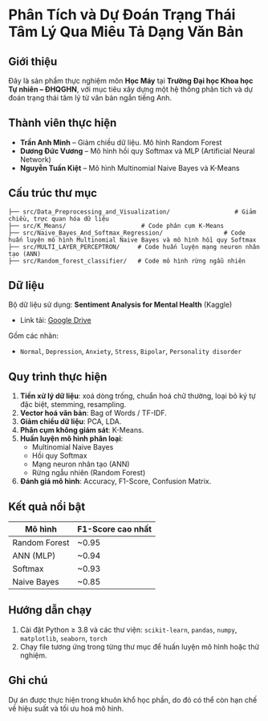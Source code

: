 # Phân Tích và Dự Đoán Trạng Thái Tâm Lý Qua Miêu Tả Dạng Văn Bản

## Giới thiệu
Đây là sản phẩm thực nghiệm môn **Học Máy** tại **Trường Đại học Khoa học Tự nhiên – ĐHQGHN**, với mục tiêu xây dựng một hệ thống phân tích và dự đoán trạng thái tâm lý từ văn bản ngắn tiếng Anh.

## Thành viên thực hiện
- **Trần Anh Minh** – Giảm chiều dữ liệu. Mô hình Random Forest  
- **Dương Đức Vương** – Mô hình hồi quy Softmax và MLP (Artificial Neural Network)  
- **Nguyễn Tuấn Kiệt** – Mô hình Multinomial Naive Bayes và K-Means

## Cấu trúc thư mục
```
├── src/Data_Preprocessing_and_Visualization/                  # Giảm chiều, trực quan hóa dữ liệu
├── src/K_Means/                     # Code phân cụm K-Means
├── src/Naive_Bayes_And_Softmax_Regression/                 # Code huấn luyện mô hình Multinomial Naive Bayes và mô hình hồi quy Softmax
├── src/MULTI_LAYER_PERCEPTRON/     # Code huấn luyện mạng neuron nhân tạo (ANN)
├── src/Random_forest_classifier/   # Code mô hình rừng ngẫu nhiên
```

## Dữ liệu
Bộ dữ liệu sử dụng: **Sentiment Analysis for Mental Health** (Kaggle)  
- Link tải: [Google Drive](https://drive.google.com/file/d/12nfzfXYr4v_eEZKk2aZLNxjOcql-35oY/view?usp=sharing)

Gồm các nhãn:
- `Normal`, `Depression`, `Anxiety`, `Stress`, `Bipolar`, `Personality disorder`

## Quy trình thực hiện
1. **Tiền xử lý dữ liệu**: xoá dòng trống, chuẩn hoá chữ thường, loại bỏ ký tự đặc biệt, stemming, resampling.
2. **Vector hoá văn bản**: Bag of Words / TF-IDF.
3. **Giảm chiều dữ liệu**: PCA, LDA.
4. **Phân cụm không giám sát**: K-Means.
5. **Huấn luyện mô hình phân loại**:
   - Multinomial Naive Bayes
   - Hồi quy Softmax
   - Mạng neuron nhân tạo (ANN)
   - Rừng ngẫu nhiên (Random Forest)
6. **Đánh giá mô hình**: Accuracy, F1-Score, Confusion Matrix.

## Kết quả nổi bật
| Mô hình           | F1-Score cao nhất |
|-------------------|------------------|
| Random Forest     | ~0.95            |
| ANN (MLP)         | ~0.94            |
| Softmax           | ~0.93            |
| Naive Bayes       | ~0.85            |

## Hướng dẫn chạy
1. Cài đặt Python ≥ 3.8 và các thư viện: `scikit-learn`, `pandas`, `numpy`, `matplotlib`, `seaborn`, `torch`
2. Chạy file tương ứng trong từng thư mục để huấn luyện mô hình hoặc thử nghiệm.

## Ghi chú
Dự án được thực hiện trong khuôn khổ học phần, do đó có thể còn hạn chế về hiệu suất và tối ưu hoá mô hình.
